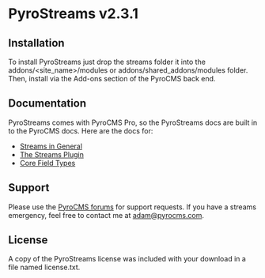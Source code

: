 # PyroStreams v2.3.1

## Installation

To install PyroStreams just drop the streams folder it into the addons/<site_name>/modules or addons/shared_addons/modules folder. Then, install via the Add-ons section of the PyroCMS back end.

## Documentation

PyroStreams comes with PyroCMS Pro, so the PyroStreams docs are built in to the PyroCMS docs. Here are the docs for:

* [Streams in General](http://docs.pyrocms.com/2.2/manual/guides/streams)
* [The Streams Plugin](http://docs.pyrocms.com/2.2/manual/plugins/streams)
* [Core Field Types](http://docs.pyrocms.com/2.2/manual/field-types)

## Support

Please use the [PyroCMS forums](https://forum.pyrocms.com/) for support requests. If you have a streams emergency, feel free to contact me at adam@pyrocms.com.

## License

A copy of the PyroStreams license was included with your download in a file named license.txt.